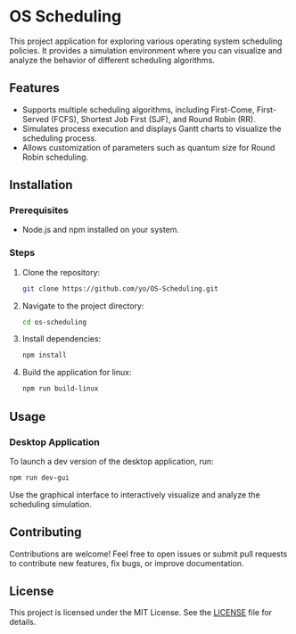 # OS Scheduling

This project application for exploring various operating system scheduling policies. It provides a simulation environment where you can visualize and analyze the behavior of different scheduling algorithms.

## Features

- Supports multiple scheduling algorithms, including First-Come, First-Served (FCFS), Shortest Job First (SJF), and Round Robin (RR).
- Simulates process execution and displays Gantt charts to visualize the scheduling process.
- Allows customization of parameters such as quantum size for Round Robin scheduling.

## Installation

### Prerequisites

- Node.js and npm installed on your system.

### Steps

1. Clone the repository:

   ```bash
   git clone https://github.com/yo/OS-Scheduling.git
   ```

2. Navigate to the project directory:

   ```bash
   cd os-scheduling
   ```

3. Install dependencies:

   ```bash
   npm install
   ```

4. Build the application for linux:

   ```bash
   npm run build-linux
   ```

## Usage

### Desktop Application

To launch a dev version of the desktop application, run:

```bash
npm run dev-gui
```

Use the graphical interface to interactively visualize and analyze the scheduling simulation.

## Contributing

Contributions are welcome! Feel free to open issues or submit pull requests to contribute new features, fix bugs, or improve documentation.

## License

This project is licensed under the MIT License. See the [LICENSE](LICENSE) file for details.
